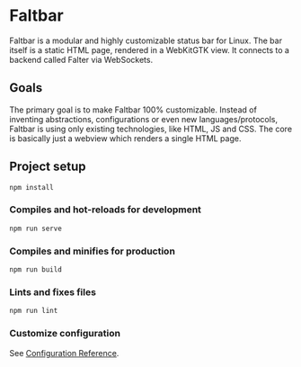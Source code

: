 # Faltbar

Faltbar is a modular and highly customizable status bar for Linux.
The bar itself is a static HTML page, rendered in a WebKitGTK view. It connects
to a backend called Falter via WebSockets.

## Goals
The primary goal is to make Faltbar 100% customizable. Instead of inventing
abstractions, configurations or even new languages/protocols, Faltbar is using
only existing technologies, like HTML, JS and CSS.
The core is basically just a webview which renders a single HTML page.

## Project setup
```
npm install
```

### Compiles and hot-reloads for development
```
npm run serve
```

### Compiles and minifies for production
```
npm run build
```

### Lints and fixes files
```
npm run lint
```

### Customize configuration
See [Configuration Reference](https://cli.vuejs.org/config/).
